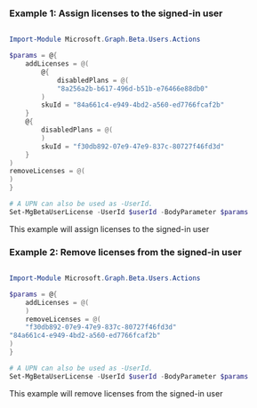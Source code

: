 ### Example 1: Assign licenses to the signed-in user

```powershell

Import-Module Microsoft.Graph.Beta.Users.Actions

$params = @{
	addLicenses = @(
		@{
			disabledPlans = @(
			"8a256a2b-b617-496d-b51b-e76466e88db0"
		)
		skuId = "84a661c4-e949-4bd2-a560-ed7766fcaf2b"
	}
	@{
		disabledPlans = @(
		)
		skuId = "f30db892-07e9-47e9-837c-80727f46fd3d"
	}
)
removeLicenses = @(
)
}

# A UPN can also be used as -UserId.
Set-MgBetaUserLicense -UserId $userId -BodyParameter $params

```
This example will assign licenses to the signed-in user

### Example 2: Remove licenses from the signed-in user

```powershell

Import-Module Microsoft.Graph.Beta.Users.Actions

$params = @{
	addLicenses = @(
	)
	removeLicenses = @(
	"f30db892-07e9-47e9-837c-80727f46fd3d"
"84a661c4-e949-4bd2-a560-ed7766fcaf2b"
)
}

# A UPN can also be used as -UserId.
Set-MgBetaUserLicense -UserId $userId -BodyParameter $params

```
This example will remove licenses from the signed-in user

